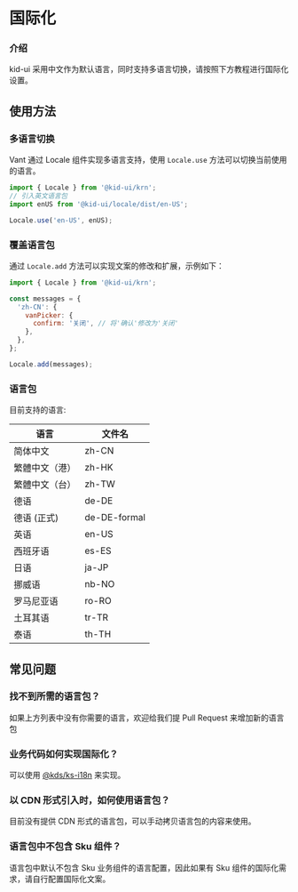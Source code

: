 # 国际化

### 介绍

kid-ui 采用中文作为默认语言，同时支持多语言切换，请按照下方教程进行国际化设置。

## 使用方法

### 多语言切换

Vant 通过 Locale 组件实现多语言支持，使用 `Locale.use` 方法可以切换当前使用的语言。

```js
import { Locale } from '@kid-ui/krn';
// 引入英文语言包
import enUS from '@kid-ui/locale/dist/en-US';

Locale.use('en-US', enUS);
```

### 覆盖语言包

通过 `Locale.add` 方法可以实现文案的修改和扩展，示例如下：

```js
import { Locale } from '@kid-ui/krn';

const messages = {
  'zh-CN': {
    vanPicker: {
      confirm: '关闭', // 将'确认'修改为'关闭'
    },
  },
};

Locale.add(messages);
```

### 语言包

目前支持的语言:

| 语言           | 文件名       |
| -------------- | ------------ |
| 简体中文       | zh-CN        |
| 繁體中文（港） | zh-HK        |
| 繁體中文（台） | zh-TW        |
| 德语           | de-DE        |
| 德语 (正式)    | de-DE-formal |
| 英语           | en-US        |
| 西班牙语       | es-ES        |
| 日语           | ja-JP        |
| 挪威语         | nb-NO        |
| 罗马尼亚语     | ro-RO        |
| 土耳其语       | tr-TR        |
| 泰语           | th-TH        |

## 常见问题

### 找不到所需的语言包？

如果上方列表中没有你需要的语言，欢迎给我们提 Pull Request 来增加新的语言包

### 业务代码如何实现国际化？

可以使用 [@kds/ks-i18n](https://npm.corp.kuaishou.com/-/web/detail/@kds/ks-i18n) 来实现。

### 以 CDN 形式引入时，如何使用语言包？

目前没有提供 CDN 形式的语言包，可以手动拷贝语言包的内容来使用。

### 语言包中不包含 Sku 组件？

语言包中默认不包含 Sku 业务组件的语言配置，因此如果有 Sku 组件的国际化需求，请自行配置国际化文案。
